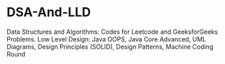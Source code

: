 # DSA-And-LLD
Data Structures and Algorithms: Codes for Leetcode and GeeksforGeeks Problems. Low Level Design: Java OOPS, Java Core Advanced, UML Diagrams, Design Principles (SOLID), Design Patterns, Machine Coding Round
